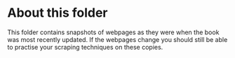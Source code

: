 # About this folder

This folder contains snapshots of webpages as they were when the book was most recently updated. If the webpages change you should still be able to practise your scraping techniques on these copies.
